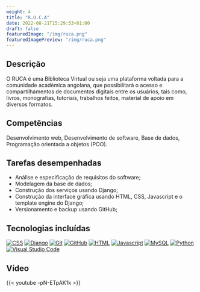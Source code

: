 ```yaml
---
weight: 4
title: "R.U.C.A"
date: 2022-08-21T15:29:53+01:00
draft: false
featuredImage: "/img/ruca.png"
featuredImagePreview: "/img/ruca.png"
---
```


## Descrição

O RUCA é uma Biblioteca Virtual ou seja uma plataforma voltada para a comunidade académica angolana, que possibilitará o acesso e compartilhamentos de documentos digitais entre os usuários, tais como, livros, monografias, tutoriais, trabalhos feitos, material de apoio em diversos formatos.

## Competências

Desenvolvimento web, Desenvolvimento de software, Base de dados, Programação orientada a objetos (POO).

## Tarefas desempenhadas

* Análise e especificação de requisitos do software;
* Modelagem da base de dados;
* Construção dos serviços usando Django;
* Construção da interface gráfica usando HTML, CSS, Javascript e o template engine do Django;
* Versionamento e backup usando GitHub;

## Tecnologias incluídas
<!-- 150x150 px img size -->
[![CSS](/img/css-3.svg)](https://developer.mozilla.org/pt-BR/docs/Web/CSS)
[![Django](/img/django.svg)](https://www.djangoproject.com)
[![Git](/img/git-icon.svg)](https://git-scm.com)
[![GitHub](/img/github-icon-1.svg)](https://github.com)
[![HTML](/img/html-1.svg)](https://developer.mozilla.org/pt-BR/docs/Web/HTML)
[![Javascript](/img/javascript-1.svg)](https://www.javascript.com)
[![MySQL](/img/mysql-official.svg)](https://www.mysql.com)
[![Python](/img/python-4.svg)](https://www.python.org)
[![Visual Studio Code](/img/visual-studio-code-1.svg)](https://code.visualstudio.com)

## Vídeo

{{< youtube -pN-ETpAK1k >}}
